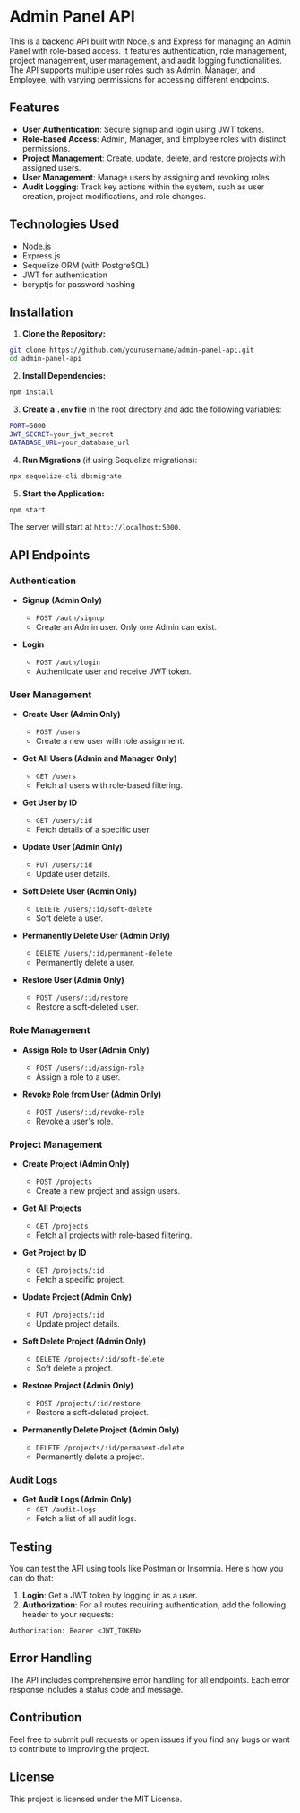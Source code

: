 # Admin Panel API

This is a backend API built with Node.js and Express for managing an Admin Panel with role-based access. It features authentication, role management, project management, user management, and audit logging functionalities. The API supports multiple user roles such as Admin, Manager, and Employee, with varying permissions for accessing different endpoints.

## Features

- **User Authentication**: Secure signup and login using JWT tokens.
- **Role-based Access**: Admin, Manager, and Employee roles with distinct permissions.
- **Project Management**: Create, update, delete, and restore projects with assigned users.
- **User Management**: Manage users by assigning and revoking roles.
- **Audit Logging**: Track key actions within the system, such as user creation, project modifications, and role changes.

## Technologies Used

- Node.js
- Express.js
- Sequelize ORM (with PostgreSQL)
- JWT for authentication
- bcryptjs for password hashing

## Installation

1. **Clone the Repository:**

```bash
git clone https://github.com/yourusername/admin-panel-api.git
cd admin-panel-api
```

2. **Install Dependencies:**

```bash
npm install
```

3. **Create a `.env` file** in the root directory and add the following variables:

```bash
PORT=5000
JWT_SECRET=your_jwt_secret
DATABASE_URL=your_database_url
```

4. **Run Migrations** (if using Sequelize migrations):

```bash
npx sequelize-cli db:migrate
```

5. **Start the Application:**

```bash
npm start
```

The server will start at `http://localhost:5000`.

## API Endpoints

### Authentication

- **Signup (Admin Only)**
  - `POST /auth/signup`
  - Create an Admin user. Only one Admin can exist.
  
- **Login**
  - `POST /auth/login`
  - Authenticate user and receive JWT token.

### User Management

- **Create User (Admin Only)**
  - `POST /users`
  - Create a new user with role assignment.

- **Get All Users (Admin and Manager Only)**
  - `GET /users`
  - Fetch all users with role-based filtering.

- **Get User by ID**
  - `GET /users/:id`
  - Fetch details of a specific user.

- **Update User (Admin Only)**
  - `PUT /users/:id`
  - Update user details.

- **Soft Delete User (Admin Only)**
  - `DELETE /users/:id/soft-delete`
  - Soft delete a user.

- **Permanently Delete User (Admin Only)**
  - `DELETE /users/:id/permanent-delete`
  - Permanently delete a user.

- **Restore User (Admin Only)**
  - `POST /users/:id/restore`
  - Restore a soft-deleted user.

### Role Management

- **Assign Role to User (Admin Only)**
  - `POST /users/:id/assign-role`
  - Assign a role to a user.

- **Revoke Role from User (Admin Only)**
  - `POST /users/:id/revoke-role`
  - Revoke a user's role.

### Project Management

- **Create Project (Admin Only)**
  - `POST /projects`
  - Create a new project and assign users.

- **Get All Projects**
  - `GET /projects`
  - Fetch all projects with role-based filtering.

- **Get Project by ID**
  - `GET /projects/:id`
  - Fetch a specific project.

- **Update Project (Admin Only)**
  - `PUT /projects/:id`
  - Update project details.

- **Soft Delete Project (Admin Only)**
  - `DELETE /projects/:id/soft-delete`
  - Soft delete a project.

- **Restore Project (Admin Only)**
  - `POST /projects/:id/restore`
  - Restore a soft-deleted project.

- **Permanently Delete Project (Admin Only)**
  - `DELETE /projects/:id/permanent-delete`
  - Permanently delete a project.

### Audit Logs

- **Get Audit Logs (Admin Only)**
  - `GET /audit-logs`
  - Fetch a list of all audit logs.

## Testing

You can test the API using tools like Postman or Insomnia. Here's how you can do that:

1. **Login**: Get a JWT token by logging in as a user.
2. **Authorization**: For all routes requiring authentication, add the following header to your requests:

```
Authorization: Bearer <JWT_TOKEN>
```

## Error Handling

The API includes comprehensive error handling for all endpoints. Each error response includes a status code and message.

## Contribution

Feel free to submit pull requests or open issues if you find any bugs or want to contribute to improving the project.

## License

This project is licensed under the MIT License.

